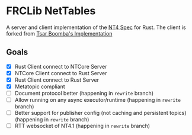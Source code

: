# FRCLib NetTables

A server and client implementation of the [NT4 Spec](https://github.com/wpilibsuite/allwpilib/blob/main/ntcore/doc/networktables4.adoc) for Rust.
The client is forked from [Tsar Boomba's Implementation](https://github.com/tsar-boomba/network-tables-rs)

## Goals
- [X] Rust Client connect to NTCore Server
- [X] NTCore Client connect to Rust Server
- [X] Rust Client connect to Rust Server
- [X] Metatopic compliant
- [ ] Document protocol better (happening in `rewrite` branch)
- [ ] Allow running on any async executor/runtime (happening in `rewrite` branch)
- [ ] Better support for publisher config (not caching and persistent topics) (happening in `rewrite` branch)
- [ ] RTT websocket of NT4.1  (happening in `rewrite` branch)
